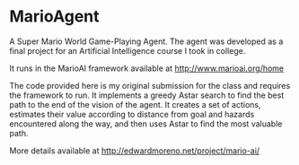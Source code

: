 MarioAgent
==========

A Super Mario World Game-Playing Agent. The agent was developed as a final project for an Artificial Intelligence course I took in college.

It runs in the MarioAI framework available at http://www.marioai.org/home

The code provided here is my original submission for the class and requires the framework to run. It implements a greedy Astar search to find the best path to the end of the vision of the agent. It creates a set of actions, estimates their value according to distance from goal and hazards encountered along the way, and then uses Astar to find the most valuable path.

More details available at http://edwardmoreno.net/project/mario-ai/
